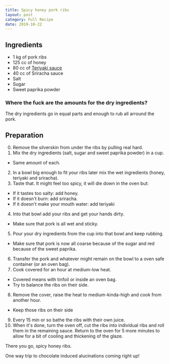 ```yaml
---
title: Spicy honey pork ribs
layout: post
category: Full Recipe
date: 2019-10-22
---
```


## Ingredients
- 1 kg of pork ribs
- 125 cc of honey
- 80 cc of [Teriyaki sauce](https://miltoncandelero.github.io/0xF00D/teriyaki-sauce/)
- 40 cc of Sriracha sauce
- Salt
- Sugar
- Sweet paprika powder

### Where the fuck are the amounts for the dry ingredients?
The dry ingredients go in equal parts and enough to rub all arround the pork.

## Preparation
0. Remove the silverskin from under the ribs by pulling real hard.
1. Mix the dry ingredients (salt, sugar and sweet paprika powder) in a cup.
  - Same amount of each.
2. In a bowl big enough to fit your ribs later mix the wet ingredients (honey, teriyaki and sriracha).
3. Taste that. It might feel too spicy, it will die down in the oven but:
  - If it tastes too salty: add honey.
  - If it doesn't burn: add sriracha.
  - If it doesn't make your mouth water: add teriyaki
4. Into that bowl add your ribs and get your hands dirty.
  - Make sure that pork is all wet and sticky.
5. Pour your dry ingredients from the cup into that bowl and keep rubbing.
  - Make sure that pork is now all coarse because of the sugar and red because of the sweet paprika.
6. Transfer the pork and whatever might remain on the bowl to a oven safe container (or an oven bag).
7. Cook covered for an hour at medium-low heat.
  - Covered means with tinfoil or inside an oven bag.
  - Try to balance the ribs on their side.
8. Remove the cover, raise the heat to medium-kinda-high and cook from another hour.
  - Keep those ribs on their side
9. Every 15 min or so bathe the ribs with their own juice.
10. When it's done, turn the oven off, cut the ribs into individual ribs and roll them in the remaining sauce. Return to the oven for 5 more minutes to allow for a bit of cooling and thickening of the glaze.

There you go, spicy honey ribs.

One way trip to chocolate induced alucinations coming right up!
